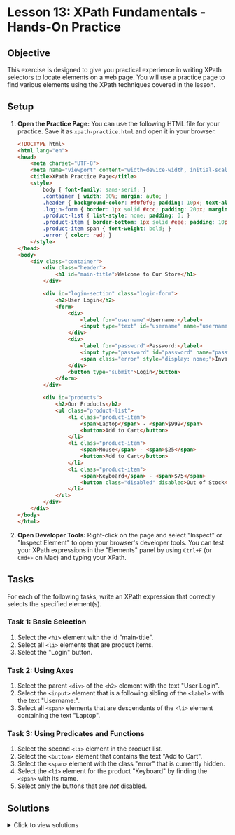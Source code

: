 # Lesson 13: XPath Fundamentals - Hands-On Practice

## Objective

This exercise is designed to give you practical experience in writing XPath selectors to locate elements on a web page. You will use a practice page to find various elements using the XPath techniques covered in the lesson.

## Setup

1.  **Open the Practice Page:**
    You can use the following HTML file for your practice. Save it as `xpath-practice.html` and open it in your browser.

    ```html
    <!DOCTYPE html>
    <html lang="en">
    <head>
        <meta charset="UTF-8">
        <meta name="viewport" content="width=device-width, initial-scale=1.0">
        <title>XPath Practice Page</title>
        <style>
            body { font-family: sans-serif; }
            .container { width: 80%; margin: auto; }
            .header { background-color: #f0f0f0; padding: 10px; text-align: center; }
            .login-form { border: 1px solid #ccc; padding: 20px; margin-top: 20px; }
            .product-list { list-style: none; padding: 0; }
            .product-item { border-bottom: 1px solid #eee; padding: 10px; }
            .product-item span { font-weight: bold; }
            .error { color: red; }
        </style>
    </head>
    <body>
        <div class="container">
            <div class="header">
                <h1 id="main-title">Welcome to Our Store</h1>
            </div>

            <div id="login-section" class="login-form">
                <h2>User Login</h2>
                <form>
                    <div>
                        <label for="username">Username:</label>
                        <input type="text" id="username" name="username">
                    </div>
                    <div>
                        <label for="password">Password:</label>
                        <input type="password" id="password" name="password">
                        <span class="error" style="display: none;">Invalid password</span>
                    </div>
                    <button type="submit">Login</button>
                </form>
            </div>

            <div id="products">
                <h2>Our Products</h2>
                <ul class="product-list">
                    <li class="product-item">
                        <span>Laptop</span> - <span>$999</span>
                        <button>Add to Cart</button>
                    </li>
                    <li class="product-item">
                        <span>Mouse</span> - <span>$25</span>
                        <button>Add to Cart</button>
                    </li>
                    <li class="product-item">
                        <span>Keyboard</span> - <span>$75</span>
                        <button class="disabled" disabled>Out of Stock</button>
                    </li>
                </ul>
            </div>
        </div>
    </body>
    </html>
    ```

2.  **Open Developer Tools:**
    Right-click on the page and select "Inspect" or "Inspect Element" to open your browser's developer tools. You can test your XPath expressions in the "Elements" panel by using `Ctrl+F` (or `Cmd+F` on Mac) and typing your XPath.

## Tasks

For each of the following tasks, write an XPath expression that correctly selects the specified element(s).

### Task 1: Basic Selection

1.  Select the `<h1>` element with the id "main-title".
2.  Select all `<li>` elements that are product items.
3.  Select the "Login" button.

### Task 2: Using Axes

1.  Select the parent `<div>` of the `<h2>` element with the text "User Login".
2.  Select the `<input>` element that is a following sibling of the `<label>` with the text "Username:".
3.  Select all `<span>` elements that are descendants of the `<li>` element containing the text "Laptop".

### Task 3: Using Predicates and Functions

1.  Select the second `<li>` element in the product list.
2.  Select the `<button>` element that contains the text "Add to Cart".
3.  Select the `<span>` element with the class "error" that is currently hidden.
4.  Select the `<li>` element for the product "Keyboard" by finding the `<span>` with its name.
5.  Select only the buttons that are *not* disabled.

## Solutions

<details>
<summary>Click to view solutions</summary>

### Task 1: Basic Selection

1.  `//h1[@id='main-title']`
2.  `//li[@class='product-item']`
3.  `//button[text()='Login']`

### Task 2: Using Axes

1.  `//h2[text()='User Login']/parent::div`
2.  `//label[text()='Username:']/following-sibling::input`
3.  `//li[contains(., 'Laptop')]/descendant::span`

### Task 3: Using Predicates and Functions

1.  `//ul[@class='product-list']/li[2]` or `//li[@class='product-item'][position()=2]`
2.  `//button[contains(text(),'Add to Cart')]`
3.  `//span[@class='error' and @style='display: none;']`
4.  `//li[span[text()='Keyboard']]`
5.  `//button[not(@disabled)]`

</details>